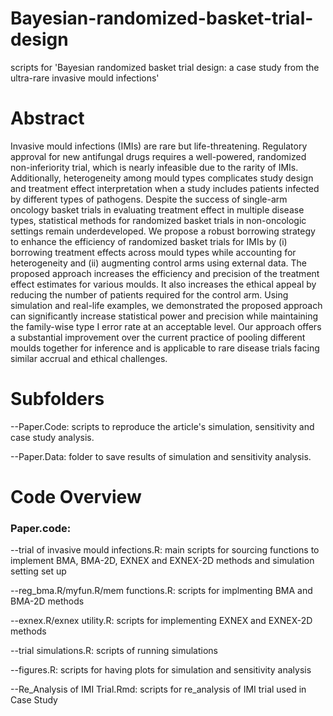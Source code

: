 # Bayesian-randomized-basket-trial-design
scripts for 'Bayesian randomized basket trial design: a case study from the ultra-rare invasive mould infections'

# Abstract
Invasive mould infections (IMIs) are rare but life-threatening. Regulatory approval for new antifungal drugs requires a well-powered, randomized non-inferiority trial, which is nearly infeasible due to the rarity of IMIs. Additionally, heterogeneity among mould types complicates study design and treatment effect interpretation when a study includes patients infected by different types of pathogens. Despite the success of single-arm oncology basket trials in evaluating treatment effect in multiple disease types, statistical methods for randomized basket trials in non-oncologic settings remain underdeveloped. We propose a robust borrowing strategy to enhance the efficiency of randomized basket trials for IMIs by (i) borrowing treatment effects across mould types while accounting for heterogeneity and (ii) augmenting control arms using external data. The proposed approach increases the efficiency and precision of the treatment effect estimates for various moulds. It also increases the ethical appeal by reducing the number of patients required for the control arm. Using simulation and real-life examples, we demonstrated the proposed approach can significantly increase statistical power and precision while maintaining the family-wise type I error rate at an acceptable level. Our approach offers a substantial improvement over the current practice of pooling different moulds together for inference and is applicable to rare disease trials facing similar accrual and ethical challenges.

# Subfolders
--Paper.Code: scripts to reproduce the article's simulation, sensitivity and case study analysis.  

--Paper.Data: folder to save results of simulation and sensitivity analysis.

# Code Overview

### Paper.code:
--trial of invasive mould infections.R: main scripts for sourcing functions to implement BMA, BMA-2D, EXNEX and EXNEX-2D methods and simulation setting set up  

--reg_bma.R/myfun.R/mem functions.R: scripts for implmenting BMA and BMA-2D methods  

--exnex.R/exnex utility.R: scripts for implementing EXNEX and EXNEX-2D methods  

--trial simulations.R: scripts of running simulations  

--figures.R: scripts for having plots for simulation and sensitivity analysis  

--Re_Analysis of IMI Trial.Rmd: scripts for re_analysis of IMI trial used in Case Study






